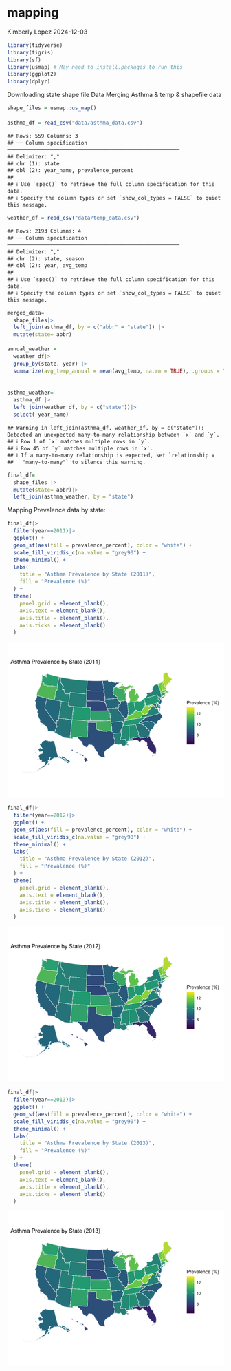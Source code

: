 mapping
================
Kimberly Lopez
2024-12-03

``` r
library(tidyverse)
library(tigris)
library(sf)
library(usmap) # May need to install.packages to run this 
library(ggplot2)
library(dplyr)
```

Downloading state shape file Data Merging Asthma & temp & shapefile data

``` r
shape_files = usmap::us_map()

asthma_df = read_csv("data/asthma_data.csv")
```

    ## Rows: 559 Columns: 3
    ## ── Column specification ────────────────────────────────────────────────────────
    ## Delimiter: ","
    ## chr (1): state
    ## dbl (2): year_name, prevalence_percent
    ## 
    ## ℹ Use `spec()` to retrieve the full column specification for this data.
    ## ℹ Specify the column types or set `show_col_types = FALSE` to quiet this message.

``` r
weather_df = read_csv("data/temp_data.csv")
```

    ## Rows: 2193 Columns: 4
    ## ── Column specification ────────────────────────────────────────────────────────
    ## Delimiter: ","
    ## chr (2): state, season
    ## dbl (2): year, avg_temp
    ## 
    ## ℹ Use `spec()` to retrieve the full column specification for this data.
    ## ℹ Specify the column types or set `show_col_types = FALSE` to quiet this message.

``` r
merged_data=  
  shape_files|> 
  left_join(asthma_df, by = c("abbr" = "state")) |>
  mutate(state= abbr)

annual_weather =
  weather_df|>
  group_by(state, year) |>
  summarize(avg_temp_annual = mean(avg_temp, na.rm = TRUE), .groups = "drop")


asthma_weather= 
  asthma_df |>
  left_join(weather_df, by = c("state"))|>
  select(-year_name)
```

    ## Warning in left_join(asthma_df, weather_df, by = c("state")): Detected an unexpected many-to-many relationship between `x` and `y`.
    ## ℹ Row 1 of `x` matches multiple rows in `y`.
    ## ℹ Row 45 of `y` matches multiple rows in `x`.
    ## ℹ If a many-to-many relationship is expected, set `relationship =
    ##   "many-to-many"` to silence this warning.

``` r
final_df=
  shape_files |>
  mutate(state= abbr)|>
  left_join(asthma_weather, by = "state")
```

Mapping Prevalence data by state:

``` r
final_df|> 
  filter(year==2011)|>
  ggplot() +
  geom_sf(aes(fill = prevalence_percent), color = "white") +
  scale_fill_viridis_c(na.value = "grey90") + 
  theme_minimal() +
  labs(
    title = "Asthma Prevalence by State (2011)",
    fill = "Prevalence (%)"
  ) +
  theme(
    panel.grid = element_blank(), 
    axis.text = element_blank(),
    axis.title = element_blank(),
    axis.ticks = element_blank()
  )
```

![](mapping_files/figure-gfm/unnamed-chunk-3-1.png)<!-- -->

``` r
final_df|> 
  filter(year==2012)|>
  ggplot() +
  geom_sf(aes(fill = prevalence_percent), color = "white") +
  scale_fill_viridis_c(na.value = "grey90") + 
  theme_minimal() +
  labs(
    title = "Asthma Prevalence by State (2012)",
    fill = "Prevalence (%)"
  ) +
  theme(
    panel.grid = element_blank(), 
    axis.text = element_blank(),
    axis.title = element_blank(),
    axis.ticks = element_blank()
  )
```

![](mapping_files/figure-gfm/unnamed-chunk-3-2.png)<!-- -->

``` r
final_df|> 
  filter(year==2013)|>
  ggplot() +
  geom_sf(aes(fill = prevalence_percent), color = "white") +
  scale_fill_viridis_c(na.value = "grey90") + 
  theme_minimal() +
  labs(
    title = "Asthma Prevalence by State (2013)",
    fill = "Prevalence (%)"
  ) +
  theme(
    panel.grid = element_blank(), 
    axis.text = element_blank(),
    axis.title = element_blank(),
    axis.ticks = element_blank()
  )
```

![](mapping_files/figure-gfm/unnamed-chunk-3-3.png)<!-- -->
